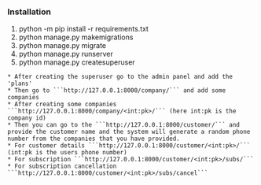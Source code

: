 ### Installation
1. python -m pip install -r requirements.txt
2. python manage.py makemigrations
3. python manage.py migrate
4. python manage.py runserver
5. python manage.py createsuperuser 


```
* After creating the superuser go to the admin panel and add the 'plans'
* Then go to ```http://127.0.0.1:8000/company/``` and add some companies
* After creating some companies ```http://127.0.0.1:8000/company/<int:pk>/``` (here int:pk is the company id)
* Then you can go to the ```http://127.0.0.1:8000/customer/``` and provide the customer name and the system will generate a random phone number from the companies that you have provided. 
* For customer details ```http://127.0.0.1:8000/customer/<int:pk>/``` (int:pk is the users phone number)
* For subscription ```http://127.0.0.1:8000/customer/<int:pk>/subs/```
* For subscription cancellation ```http://127.0.0.1:8000/customer/<int:pk>/subs/cancel```

